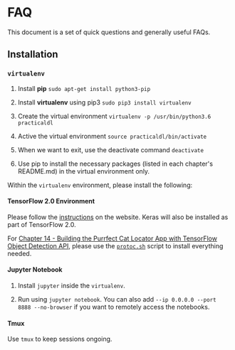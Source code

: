 # FAQ

This document is a set of quick questions and generally useful FAQs.

## Installation

### `virtualenv`

1. Install **pip** `sudo apt-get install python3-pip`

2. Install **virtualenv** using pip3 `sudo pip3 install virtualenv`

3. Create the virtual environment `virtualenv -p /usr/bin/python3.6 practicaldl`
  
4. Active the virtual environment `source practicaldl/bin/activate`

5. When we want to exit, use the deactivate command `deactivate`

6. Use pip to install the necessary packages (listed in each chapter's README.md) in the virtual environment only.

Within the `virtualenv` environment, please install the following:

#### TensorFlow 2.0 Environment

Please follow the [instructions](https://www.tensorflow.org/install) on the website. Keras will also be installed as part of TensorFlow 2.0.

For [Chapter 14 - Building the Purrfect Cat Locator App with TensorFlow Object Detection API](https://github.com/practicaldl/Practical-Deep-Learning-Book/blob/master/code/chapter-14), please use the [`protoc.sh`](https://github.com/practicaldl/Practical-Deep-Learning-Book/blob/master/code/chapter-14/protoc.sh) script to install everything needed.

#### Jupyter Notebook

1. Install `jupyter` inside the `virtualenv`.

2. Run using `jupyter notebook`. You can also add `--ip 0.0.0.0 --port 8888 --no-browser` if you want to remotely access the notebooks.

#### Tmux

Use `tmux` to keep sessions ongoing.

